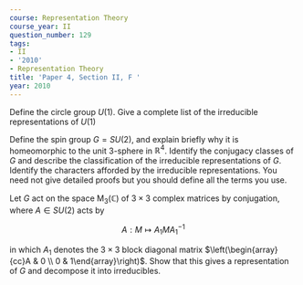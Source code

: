 ```yaml
---
course: Representation Theory
course_year: II
question_number: 129
tags:
- II
- '2010'
- Representation Theory
title: 'Paper 4, Section II, F '
year: 2010
---
```




Define the circle group $U(1)$. Give a complete list of the irreducible representations of $U(1)$

Define the spin group $G=S U(2)$, and explain briefly why it is homeomorphic to the unit 3-sphere in $\mathbb{R}^{4}$. Identify the conjugacy classes of $G$ and describe the classification of the irreducible representations of $G$. Identify the characters afforded by the irreducible representations. You need not give detailed proofs but you should define all the terms you use.

Let $G$ act on the space $\mathrm{M}_{3}(\mathbb{C})$ of $3 \times 3$ complex matrices by conjugation, where $A \in S U(2)$ acts by

$$A: M \mapsto A_{1} M A_{1}^{-1}$$

in which $A_{1}$ denotes the $3 \times 3$ block diagonal matrix $\left(\begin{array}{cc}A & 0 \\ 0 & 1\end{array}\right)$. Show that this gives a representation of $G$ and decompose it into irreducibles.